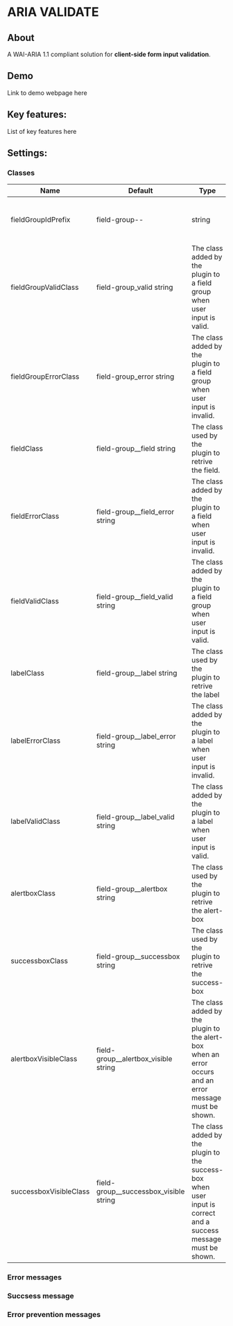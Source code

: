 # ARIA VALIDATE

## About

A WAI-ARIA 1.1 compliant solution for **client-side form input validation**.


## Demo

Link to demo webpage here

## Key features:

List of key features here

## Settings:

### Classes

Name | Default | Type | Description 
-----|---------|------|-------------
fieldGroupIdPrefix | field-group-- | string | The prefix used to generate IDs of field groups.
fieldGroupValidClass | field-group_valid string | The class added by the plugin to a field group when user input is valid.
fieldGroupErrorClass | field-group_error string | The class added by the plugin to a field group when user input is invalid.
fieldClass | field-group__field string | The class used by the plugin to retrive the field.
fieldErrorClass | field-group__field_error string | The class added by the plugin to a field when user input is invalid.
fieldValidClass | field-group__field_valid string | The class added by the plugin to a field group when user input is valid.
labelClass | field-group__label string | The class used by the plugin to retrive the label
labelErrorClass | field-group__label_error string | The class added by the plugin to a label when user input is invalid.
labelValidClass | field-group__label_valid string | The class added by the plugin to a label  when user input is valid.
alertboxClass | field-group__alertbox string | The class used by the plugin to retrive the alert-box
successboxClass | field-group__successbox string | The class used by the plugin to retrive the success-box
alertboxVisibleClass | field-group__alertbox_visible string | The class added by the plugin to the alert-box when an error occurs and an error message must be shown.
successboxVisibleClass | field-group__successbox_visible string | The class added by the plugin to the success-box when user input is correct and a success message must be shown.

### Error messages


### Succsess message


### Error prevention messages


## 

